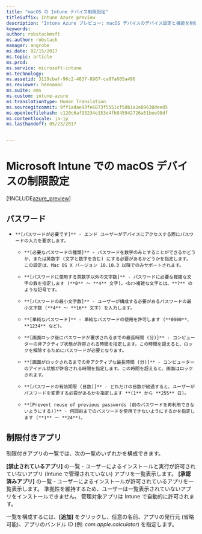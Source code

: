 ```yaml
---
title: "macOS の Intune デバイス制限設定"
titleSuffix: Intune Azure preview
description: "Intune Azure プレビュー: macOS デバイスのデバイス設定と機能を制御するために使用できる Intune 設定について説明します。"
keywords: 
author: robstackmsft
ms.author: robstack
manager: angrobe
ms.date: 02/15/2017
ms.topic: article
ms.prod: 
ms.service: microsoft-intune
ms.technology: 
ms.assetid: 3129cbaf-96c2-4837-8907-ca87a605a496
ms.reviewer: heenamac
ms.suite: ems
ms.custom: intune-azure
ms.translationtype: Human Translation
ms.sourcegitcommit: 9ff1adae93fe6873f5551cf58b1a2e89638dee85
ms.openlocfilehash: c120c6af93234e153e4fb845942726a51bee98df
ms.contentlocale: ja-jp
ms.lasthandoff: 05/23/2017


---
```


# <a name="macos-device-restriction-settings-in-microsoft-intune"></a>Microsoft Intune での macOS デバイスの制限設定

[!INCLUDE[azure_preview](./includes/azure_preview.md)]

## <a name="password"></a>パスワード
-     **[パスワードが必要です]** - エンド ユーザーがデバイスにアクセスする際にパスワードの入力を要求します。
    -     **[必要なパスワードの種類]** - パスワードを数字のみとすることができるかどうか、または英数字 (文字と数字を含む) にする必要があるかどうかを指定します。 この設定は、Mac OS X バージョン 10.10.3 以降でのみサポートされます。
    -     **[パスワードに使用する英数字以外の文字数]** - パスワードに必要な複雑な文字の数を指定します (**0** ～ **4** 文字)。<br>複雑な文字とは、**?** のような記号です。
    -     **[パスワードの最小文字数]** - ユーザーが構成する必要があるパスワードの最小文字数 (**4** ～ **16** 文字) を入力します。
    -     **[単純なパスワード]** - 単純なパスワードの使用を許可します (**0000**、**1234** など)。
    -     **[画面ロック後にパスワードが要求されるまでの最長時間 (分)]** - コンピューターの非アクティブ状態が許容される時間を指定します。この時間を超えると、ロックを解除するためにパスワードが必要となります。
    -     **[画面がロックされるまでの非アクティブな最長時間 (分)]** - コンピューターのアイドル状態が許容される時間を指定します。この時間を超えると、画面はロックされます。
    -     **[パスワードの有効期限 (日数)]** - どれだけの日数が経過すると、ユーザーがパスワードを変更する必要があるかを指定します **(1** から **255** 日)。
    -     **[Prevent reuse of previous passwords (前のパスワードを再利用できないようにする)]** - 何回前までのパスワードを使用できないようにするかを指定します (**1** ～ **24**)。

## <a name="restricted-apps"></a>制限付きアプリ

制限付きアプリの一覧では、次の一覧のいずれかを構成できます。

**[禁止されているアプリ]** の一覧 - ユーザーによるインストールと実行が許可されていないアプリ (Intune で管理されていない) アプリを一覧表示します。
**[承認済みアプリ]** の一覧 - ユーザーによるインストールが許可されているアプリを一覧表示します。 準拠性を維持するため、ユーザーは一覧表示されていないアプリをインストールできません。 管理対象アプリは Intune で自動的に許可されます。

一覧を構成するには、**[追加]** をクリックし、任意の名前、アプリの発行元 (省略可能)、アプリのバンドル ID (例: *com.apple.calculator*) を指定します。



